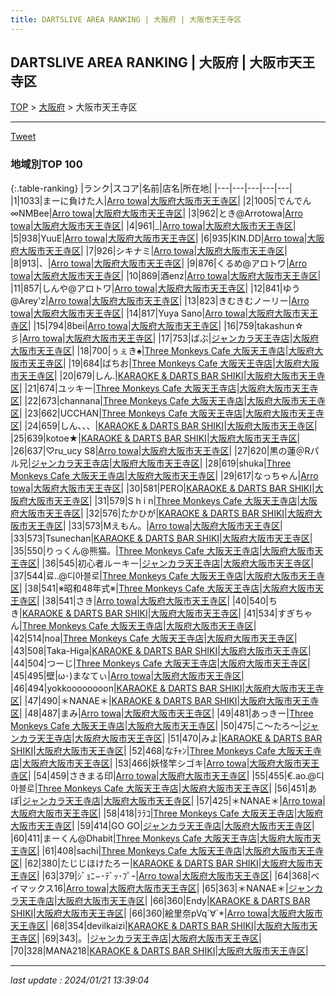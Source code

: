 ```yaml
---
title: DARTSLIVE AREA RANKING | 大阪府 | 大阪市天王寺区
---
```

## DARTSLIVE AREA RANKING | 大阪府 | 大阪市天王寺区

[TOP](/darts/rank/) > [大阪府](/darts/rank/大阪府/) > 大阪市天王寺区

___

<a href="https://twitter.com/share?ref_src=twsrc%5Etfw" data-text="DARTSLIVE AREA RANKING | 大阪府大阪市天王寺区" class="twitter-share-button" data-via="DARTSLIVE" data-hashtags="DARTSLIVE" data-related="DARTSLIVE" data-show-count="false">Tweet</a>

### 地域別TOP 100

{:.table-ranking}
|ランク|スコア|名前|店名|所在地|
|---|---|---|---|---|
|1|1033|まーに負けた人|<a href="https://search.dartslive.com/jp/shop/897e6ed690376e200d9b047a20a7ba1e">Arro towa</a>|<a href="/darts/rank/大阪府/大阪市天王寺区">大阪府大阪市天王寺区</a>|
|2|1005|でんでん∞NMBee|<a href="https://search.dartslive.com/jp/shop/897e6ed690376e200d9b047a20a7ba1e">Arro towa</a>|<a href="/darts/rank/大阪府/大阪市天王寺区">大阪府大阪市天王寺区</a>|
|3|962|とき@Arrotowa|<a href="https://search.dartslive.com/jp/shop/897e6ed690376e200d9b047a20a7ba1e">Arro towa</a>|<a href="/darts/rank/大阪府/大阪市天王寺区">大阪府大阪市天王寺区</a>|
|4|961|_|<a href="https://search.dartslive.com/jp/shop/897e6ed690376e200d9b047a20a7ba1e">Arro towa</a>|<a href="/darts/rank/大阪府/大阪市天王寺区">大阪府大阪市天王寺区</a>|
|5|938|YuuE|<a href="https://search.dartslive.com/jp/shop/897e6ed690376e200d9b047a20a7ba1e">Arro towa</a>|<a href="/darts/rank/大阪府/大阪市天王寺区">大阪府大阪市天王寺区</a>|
|6|935|KIN.DD|<a href="https://search.dartslive.com/jp/shop/897e6ed690376e200d9b047a20a7ba1e">Arro towa</a>|<a href="/darts/rank/大阪府/大阪市天王寺区">大阪府大阪市天王寺区</a>|
|7|926|シキナミ|<a href="https://search.dartslive.com/jp/shop/897e6ed690376e200d9b047a20a7ba1e">Arro towa</a>|<a href="/darts/rank/大阪府/大阪市天王寺区">大阪府大阪市天王寺区</a>|
|8|913|、|<a href="https://search.dartslive.com/jp/shop/897e6ed690376e200d9b047a20a7ba1e">Arro towa</a>|<a href="/darts/rank/大阪府/大阪市天王寺区">大阪府大阪市天王寺区</a>|
|9|876|くるめ@アロトワ|<a href="https://search.dartslive.com/jp/shop/897e6ed690376e200d9b047a20a7ba1e">Arro towa</a>|<a href="/darts/rank/大阪府/大阪市天王寺区">大阪府大阪市天王寺区</a>|
|10|869|酒enz|<a href="https://search.dartslive.com/jp/shop/897e6ed690376e200d9b047a20a7ba1e">Arro towa</a>|<a href="/darts/rank/大阪府/大阪市天王寺区">大阪府大阪市天王寺区</a>|
|11|857|しんや@アロトワ|<a href="https://search.dartslive.com/jp/shop/897e6ed690376e200d9b047a20a7ba1e">Arro towa</a>|<a href="/darts/rank/大阪府/大阪市天王寺区">大阪府大阪市天王寺区</a>|
|12|841|ゆう@Arey&#x27;z|<a href="https://search.dartslive.com/jp/shop/897e6ed690376e200d9b047a20a7ba1e">Arro towa</a>|<a href="/darts/rank/大阪府/大阪市天王寺区">大阪府大阪市天王寺区</a>|
|13|823|きむきむノーリー|<a href="https://search.dartslive.com/jp/shop/897e6ed690376e200d9b047a20a7ba1e">Arro towa</a>|<a href="/darts/rank/大阪府/大阪市天王寺区">大阪府大阪市天王寺区</a>|
|14|817|Yuya Sano|<a href="https://search.dartslive.com/jp/shop/897e6ed690376e200d9b047a20a7ba1e">Arro towa</a>|<a href="/darts/rank/大阪府/大阪市天王寺区">大阪府大阪市天王寺区</a>|
|15|794|8bei|<a href="https://search.dartslive.com/jp/shop/897e6ed690376e200d9b047a20a7ba1e">Arro towa</a>|<a href="/darts/rank/大阪府/大阪市天王寺区">大阪府大阪市天王寺区</a>|
|16|759|takashun☆彡|<a href="https://search.dartslive.com/jp/shop/897e6ed690376e200d9b047a20a7ba1e">Arro towa</a>|<a href="/darts/rank/大阪府/大阪市天王寺区">大阪府大阪市天王寺区</a>|
|17|753|ばぶ|<a href="https://search.dartslive.com/jp/shop/618a0cdab6c87cc725d56fb0e5c39bac">ジャンカラ天王寺店</a>|<a href="/darts/rank/大阪府/大阪市天王寺区">大阪府大阪市天王寺区</a>|
|18|700|ぅぇき︎︎︎︎♠|<a href="https://search.dartslive.com/jp/shop/a913c3ef7d9a89480d9b047a20a7ba1e">Three Monkeys Cafe 大阪天王寺店</a>|<a href="/darts/rank/大阪府/大阪市天王寺区">大阪府大阪市天王寺区</a>|
|19|684|ばちお|<a href="https://search.dartslive.com/jp/shop/a913c3ef7d9a89480d9b047a20a7ba1e">Three Monkeys Cafe 大阪天王寺店</a>|<a href="/darts/rank/大阪府/大阪市天王寺区">大阪府大阪市天王寺区</a>|
|20|679|しん.|<a href="https://search.dartslive.com/jp/shop/f9ac3f2c8147b6d90d9b047a20a7ba1e">KARAOKE & DARTS BAR SHIKI</a>|<a href="/darts/rank/大阪府/大阪市天王寺区">大阪府大阪市天王寺区</a>|
|21|674|ユッキー|<a href="https://search.dartslive.com/jp/shop/a913c3ef7d9a89480d9b047a20a7ba1e">Three Monkeys Cafe 大阪天王寺店</a>|<a href="/darts/rank/大阪府/大阪市天王寺区">大阪府大阪市天王寺区</a>|
|22|673|channana|<a href="https://search.dartslive.com/jp/shop/a913c3ef7d9a89480d9b047a20a7ba1e">Three Monkeys Cafe 大阪天王寺店</a>|<a href="/darts/rank/大阪府/大阪市天王寺区">大阪府大阪市天王寺区</a>|
|23|662|UCCHAN|<a href="https://search.dartslive.com/jp/shop/a913c3ef7d9a89480d9b047a20a7ba1e">Three Monkeys Cafe 大阪天王寺店</a>|<a href="/darts/rank/大阪府/大阪市天王寺区">大阪府大阪市天王寺区</a>|
|24|659|しん、、、|<a href="https://search.dartslive.com/jp/shop/f9ac3f2c8147b6d90d9b047a20a7ba1e">KARAOKE & DARTS BAR SHIKI</a>|<a href="/darts/rank/大阪府/大阪市天王寺区">大阪府大阪市天王寺区</a>|
|25|639|kotoe★|<a href="https://search.dartslive.com/jp/shop/f9ac3f2c8147b6d90d9b047a20a7ba1e">KARAOKE & DARTS BAR SHIKI</a>|<a href="/darts/rank/大阪府/大阪市天王寺区">大阪府大阪市天王寺区</a>|
|26|637|♡ru_ucy S8|<a href="https://search.dartslive.com/jp/shop/897e6ed690376e200d9b047a20a7ba1e">Arro towa</a>|<a href="/darts/rank/大阪府/大阪市天王寺区">大阪府大阪市天王寺区</a>|
|27|620|黒の蓮＠Rパル兄|<a href="https://search.dartslive.com/jp/shop/618a0cdab6c87cc725d56fb0e5c39bac">ジャンカラ天王寺店</a>|<a href="/darts/rank/大阪府/大阪市天王寺区">大阪府大阪市天王寺区</a>|
|28|619|shuka|<a href="https://search.dartslive.com/jp/shop/a913c3ef7d9a89480d9b047a20a7ba1e">Three Monkeys Cafe 大阪天王寺店</a>|<a href="/darts/rank/大阪府/大阪市天王寺区">大阪府大阪市天王寺区</a>|
|29|617|なっちゃん|<a href="https://search.dartslive.com/jp/shop/897e6ed690376e200d9b047a20a7ba1e">Arro towa</a>|<a href="/darts/rank/大阪府/大阪市天王寺区">大阪府大阪市天王寺区</a>|
|30|581|PERO|<a href="https://search.dartslive.com/jp/shop/f9ac3f2c8147b6d90d9b047a20a7ba1e">KARAOKE & DARTS BAR SHIKI</a>|<a href="/darts/rank/大阪府/大阪市天王寺区">大阪府大阪市天王寺区</a>|
|31|579|S h i n|<a href="https://search.dartslive.com/jp/shop/a913c3ef7d9a89480d9b047a20a7ba1e">Three Monkeys Cafe 大阪天王寺店</a>|<a href="/darts/rank/大阪府/大阪市天王寺区">大阪府大阪市天王寺区</a>|
|32|576|たかひが|<a href="https://search.dartslive.com/jp/shop/f9ac3f2c8147b6d90d9b047a20a7ba1e">KARAOKE & DARTS BAR SHIKI</a>|<a href="/darts/rank/大阪府/大阪市天王寺区">大阪府大阪市天王寺区</a>|
|33|573|Mえもん。|<a href="https://search.dartslive.com/jp/shop/897e6ed690376e200d9b047a20a7ba1e">Arro towa</a>|<a href="/darts/rank/大阪府/大阪市天王寺区">大阪府大阪市天王寺区</a>|
|33|573|Tsunechan|<a href="https://search.dartslive.com/jp/shop/f9ac3f2c8147b6d90d9b047a20a7ba1e">KARAOKE & DARTS BAR SHIKI</a>|<a href="/darts/rank/大阪府/大阪市天王寺区">大阪府大阪市天王寺区</a>|
|35|550|りっくん@熊猫。|<a href="https://search.dartslive.com/jp/shop/a913c3ef7d9a89480d9b047a20a7ba1e">Three Monkeys Cafe 大阪天王寺店</a>|<a href="/darts/rank/大阪府/大阪市天王寺区">大阪府大阪市天王寺区</a>|
|36|545|初心者ルーキー|<a href="https://search.dartslive.com/jp/shop/618a0cdab6c87cc725d56fb0e5c39bac">ジャンカラ天王寺店</a>|<a href="/darts/rank/大阪府/大阪市天王寺区">大阪府大阪市天王寺区</a>|
|37|544|료..@디아블로|<a href="https://search.dartslive.com/jp/shop/a913c3ef7d9a89480d9b047a20a7ba1e">Three Monkeys Cafe 大阪天王寺店</a>|<a href="/darts/rank/大阪府/大阪市天王寺区">大阪府大阪市天王寺区</a>|
|38|541|※昭和48年式※|<a href="https://search.dartslive.com/jp/shop/a913c3ef7d9a89480d9b047a20a7ba1e">Three Monkeys Cafe 大阪天王寺店</a>|<a href="/darts/rank/大阪府/大阪市天王寺区">大阪府大阪市天王寺区</a>|
|38|541|さき|<a href="https://search.dartslive.com/jp/shop/897e6ed690376e200d9b047a20a7ba1e">Arro towa</a>|<a href="/darts/rank/大阪府/大阪市天王寺区">大阪府大阪市天王寺区</a>|
|40|540|ちき|<a href="https://search.dartslive.com/jp/shop/f9ac3f2c8147b6d90d9b047a20a7ba1e">KARAOKE & DARTS BAR SHIKI</a>|<a href="/darts/rank/大阪府/大阪市天王寺区">大阪府大阪市天王寺区</a>|
|41|534|すぎちゃん|<a href="https://search.dartslive.com/jp/shop/a913c3ef7d9a89480d9b047a20a7ba1e">Three Monkeys Cafe 大阪天王寺店</a>|<a href="/darts/rank/大阪府/大阪市天王寺区">大阪府大阪市天王寺区</a>|
|42|514|noa|<a href="https://search.dartslive.com/jp/shop/a913c3ef7d9a89480d9b047a20a7ba1e">Three Monkeys Cafe 大阪天王寺店</a>|<a href="/darts/rank/大阪府/大阪市天王寺区">大阪府大阪市天王寺区</a>|
|43|508|Taka-Higa|<a href="https://search.dartslive.com/jp/shop/f9ac3f2c8147b6d90d9b047a20a7ba1e">KARAOKE & DARTS BAR SHIKI</a>|<a href="/darts/rank/大阪府/大阪市天王寺区">大阪府大阪市天王寺区</a>|
|44|504|つーじ|<a href="https://search.dartslive.com/jp/shop/a913c3ef7d9a89480d9b047a20a7ba1e">Three Monkeys Cafe 大阪天王寺店</a>|<a href="/darts/rank/大阪府/大阪市天王寺区">大阪府大阪市天王寺区</a>|
|45|495|壁&#124;ω･)まなてぃ|<a href="https://search.dartslive.com/jp/shop/897e6ed690376e200d9b047a20a7ba1e">Arro towa</a>|<a href="/darts/rank/大阪府/大阪市天王寺区">大阪府大阪市天王寺区</a>|
|46|494|yokkoooooooon|<a href="https://search.dartslive.com/jp/shop/f9ac3f2c8147b6d90d9b047a20a7ba1e">KARAOKE & DARTS BAR SHIKI</a>|<a href="/darts/rank/大阪府/大阪市天王寺区">大阪府大阪市天王寺区</a>|
|47|490|＊NANAE＊|<a href="https://search.dartslive.com/jp/shop/f9ac3f2c8147b6d90d9b047a20a7ba1e">KARAOKE & DARTS BAR SHIKI</a>|<a href="/darts/rank/大阪府/大阪市天王寺区">大阪府大阪市天王寺区</a>|
|48|487|まみ|<a href="https://search.dartslive.com/jp/shop/897e6ed690376e200d9b047a20a7ba1e">Arro towa</a>|<a href="/darts/rank/大阪府/大阪市天王寺区">大阪府大阪市天王寺区</a>|
|49|481|あっきー|<a href="https://search.dartslive.com/jp/shop/a913c3ef7d9a89480d9b047a20a7ba1e">Three Monkeys Cafe 大阪天王寺店</a>|<a href="/darts/rank/大阪府/大阪市天王寺区">大阪府大阪市天王寺区</a>|
|50|475|こ～たろ～|<a href="https://search.dartslive.com/jp/shop/618a0cdab6c87cc725d56fb0e5c39bac">ジャンカラ天王寺店</a>|<a href="/darts/rank/大阪府/大阪市天王寺区">大阪府大阪市天王寺区</a>|
|51|470|みよ|<a href="https://search.dartslive.com/jp/shop/f9ac3f2c8147b6d90d9b047a20a7ba1e">KARAOKE & DARTS BAR SHIKI</a>|<a href="/darts/rank/大阪府/大阪市天王寺区">大阪府大阪市天王寺区</a>|
|52|468|なﾁｬﾝ|<a href="https://search.dartslive.com/jp/shop/a913c3ef7d9a89480d9b047a20a7ba1e">Three Monkeys Cafe 大阪天王寺店</a>|<a href="/darts/rank/大阪府/大阪市天王寺区">大阪府大阪市天王寺区</a>|
|53|466|妖怪竿シゴキ|<a href="https://search.dartslive.com/jp/shop/897e6ed690376e200d9b047a20a7ba1e">Arro towa</a>|<a href="/darts/rank/大阪府/大阪市天王寺区">大阪府大阪市天王寺区</a>|
|54|459|さきまる印|<a href="https://search.dartslive.com/jp/shop/897e6ed690376e200d9b047a20a7ba1e">Arro towa</a>|<a href="/darts/rank/大阪府/大阪市天王寺区">大阪府大阪市天王寺区</a>|
|55|455|€.ao.@디아블로|<a href="https://search.dartslive.com/jp/shop/a913c3ef7d9a89480d9b047a20a7ba1e">Three Monkeys Cafe 大阪天王寺店</a>|<a href="/darts/rank/大阪府/大阪市天王寺区">大阪府大阪市天王寺区</a>|
|56|451|あぽ|<a href="https://search.dartslive.com/jp/shop/618a0cdab6c87cc725d56fb0e5c39bac">ジャンカラ天王寺店</a>|<a href="/darts/rank/大阪府/大阪市天王寺区">大阪府大阪市天王寺区</a>|
|57|425|＊NANAE＊|<a href="https://search.dartslive.com/jp/shop/897e6ed690376e200d9b047a20a7ba1e">Arro towa</a>|<a href="/darts/rank/大阪府/大阪市天王寺区">大阪府大阪市天王寺区</a>|
|58|418|ﾗﾗｺ|<a href="https://search.dartslive.com/jp/shop/a913c3ef7d9a89480d9b047a20a7ba1e">Three Monkeys Cafe 大阪天王寺店</a>|<a href="/darts/rank/大阪府/大阪市天王寺区">大阪府大阪市天王寺区</a>|
|59|414|GO GO|<a href="https://search.dartslive.com/jp/shop/618a0cdab6c87cc725d56fb0e5c39bac">ジャンカラ天王寺店</a>|<a href="/darts/rank/大阪府/大阪市天王寺区">大阪府大阪市天王寺区</a>|
|60|411|まーくん@Dhabit|<a href="https://search.dartslive.com/jp/shop/a913c3ef7d9a89480d9b047a20a7ba1e">Three Monkeys Cafe 大阪天王寺店</a>|<a href="/darts/rank/大阪府/大阪市天王寺区">大阪府大阪市天王寺区</a>|
|61|408|sachi|<a href="https://search.dartslive.com/jp/shop/a913c3ef7d9a89480d9b047a20a7ba1e">Three Monkeys Cafe 大阪天王寺店</a>|<a href="/darts/rank/大阪府/大阪市天王寺区">大阪府大阪市天王寺区</a>|
|62|380|たじじほけたろー|<a href="https://search.dartslive.com/jp/shop/f9ac3f2c8147b6d90d9b047a20a7ba1e">KARAOKE & DARTS BAR SHIKI</a>|<a href="/darts/rank/大阪府/大阪市天王寺区">大阪府大阪市天王寺区</a>|
|63|379|ｼﾞｮﾆ−･ﾃﾞｯ･ﾌﾟｰ|<a href="https://search.dartslive.com/jp/shop/897e6ed690376e200d9b047a20a7ba1e">Arro towa</a>|<a href="/darts/rank/大阪府/大阪市天王寺区">大阪府大阪市天王寺区</a>|
|64|368|ベイマックス16|<a href="https://search.dartslive.com/jp/shop/897e6ed690376e200d9b047a20a7ba1e">Arro towa</a>|<a href="/darts/rank/大阪府/大阪市天王寺区">大阪府大阪市天王寺区</a>|
|65|363|＊NANAE＊|<a href="https://search.dartslive.com/jp/shop/618a0cdab6c87cc725d56fb0e5c39bac">ジャンカラ天王寺店</a>|<a href="/darts/rank/大阪府/大阪市天王寺区">大阪府大阪市天王寺区</a>|
|66|360|Endy|<a href="https://search.dartslive.com/jp/shop/f9ac3f2c8147b6d90d9b047a20a7ba1e">KARAOKE & DARTS BAR SHIKI</a>|<a href="/darts/rank/大阪府/大阪市天王寺区">大阪府大阪市天王寺区</a>|
|66|360|絵里奈pVq´∀`*|<a href="https://search.dartslive.com/jp/shop/897e6ed690376e200d9b047a20a7ba1e">Arro towa</a>|<a href="/darts/rank/大阪府/大阪市天王寺区">大阪府大阪市天王寺区</a>|
|68|354|devilkaizi|<a href="https://search.dartslive.com/jp/shop/f9ac3f2c8147b6d90d9b047a20a7ba1e">KARAOKE & DARTS BAR SHIKI</a>|<a href="/darts/rank/大阪府/大阪市天王寺区">大阪府大阪市天王寺区</a>|
|69|343|。|<a href="https://search.dartslive.com/jp/shop/618a0cdab6c87cc725d56fb0e5c39bac">ジャンカラ天王寺店</a>|<a href="/darts/rank/大阪府/大阪市天王寺区">大阪府大阪市天王寺区</a>|
|70|328|MANA218|<a href="https://search.dartslive.com/jp/shop/f9ac3f2c8147b6d90d9b047a20a7ba1e">KARAOKE & DARTS BAR SHIKI</a>|<a href="/darts/rank/大阪府/大阪市天王寺区">大阪府大阪市天王寺区</a>|



___

_last update : 2024/01/21 13:39:04_


<script src="https://cdnjs.cloudflare.com/ajax/libs/jquery/3.6.1/jquery.min.js" integrity="sha512-aVKKRRi/Q/YV+4mjoKBsE4x3H+BkegoM/em46NNlCqNTmUYADjBbeNefNxYV7giUp0VxICtqdrbqU7iVaeZNXA==" crossorigin="anonymous" referrerpolicy="no-referrer"></script>
<script src="https://cdnjs.cloudflare.com/ajax/libs/jquery.tablesorter/2.31.3/js/jquery.tablesorter.min.js" integrity="sha512-qzgd5cYSZcosqpzpn7zF2ZId8f/8CHmFKZ8j7mU4OUXTNRd5g+ZHBPsgKEwoqxCtdQvExE5LprwwPAgoicguNg==" crossorigin="anonymous" referrerpolicy="no-referrer"></script>
<link rel="stylesheet" href="https://cdnjs.cloudflare.com/ajax/libs/jquery.tablesorter/2.31.3/css/theme.default.min.css" integrity="sha512-wghhOJkjQX0Lh3NSWvNKeZ0ZpNn+SPVXX1Qyc9OCaogADktxrBiBdKGDoqVUOyhStvMBmJQ8ZdMHiR3wuEq8+w==" crossorigin="anonymous" referrerpolicy="no-referrer" />
<script>
$(function() {
    $(".table-ranking").tablesorter({sortList:[[0, 0]]});
});
</script>

<script async src="https://platform.twitter.com/widgets.js" charset="utf-8"></script>